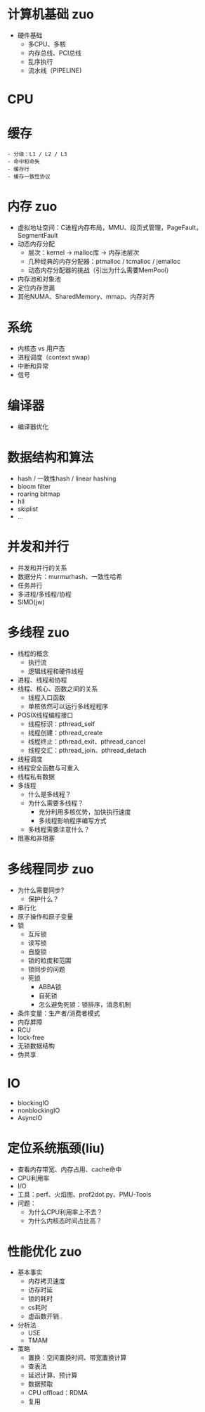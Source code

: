 # 计算机基础 zuo
- 硬件基础
    - 多CPU、多核
    - 内存总线、PCI总线
	- 乱序执行
	- 流水线（PIPELINE)

# CPU

# 缓存
	- 分级：L1 / L2 / L3
	- 命中和命失
	- 缓存行
	- 缓存一致性协议

# 内存 zuo
- 虚拟地址空间：C进程内存布局，MMU、段页式管理，PageFault，SegmentFault
- 动态内存分配
    - 层次：kernel -> malloc库 -> 内存池层次
	- 几种经典的内存分配器：ptmalloc / tcmalloc / jemalloc
	- 动态内存分配器的挑战（引出为什么需要MemPool）
- 内存池和对象池
- 定位内存泄漏
- 其他NUMA、SharedMemory、mmap、内存对齐

# 系统
- 内核态 vs 用户态
- 进程调度（context swap）
- 中断和异常
- 信号

# 编译器
- 编译器优化

# 数据结构和算法
- hash / 一致性hash / linear hashing
- bloom filter
- roaring bitmap
- hll
- skiplist
- ...

# 并发和并行
- 并发和并行的关系
- 数据分片：murmurhash、一致性哈希
- 任务并行
- 多进程/多线程/协程
- SIMD(jw)

# 多线程 zuo
- 线程的概念
	- 执行流
	- 逻辑线程和硬件线程
- 进程、线程和协程
- 线程、核心、函数之间的关系
	- 线程入口函数
	- 单核依然可以运行多线程程序
- POSIX线程编程接口
	- 线程标识：pthread_self
	- 线程创建：pthread_create
	- 线程终止：pthread_exit、pthread_cancel
	- 线程交汇：pthread_join、pthread_detach
- 线程调度
- 线程安全函数与可重入
- 线程私有数据
- 多线程
	- 什么是多线程？
	- 为什么需要多线程？
		- 充分利用多核优势，加快执行速度
		- 多线程影响程序编写方式
	- 多线程需要注意什么？
- 阻塞和非阻塞

# 多线程同步 zuo
- 为什么需要同步?
	- 保护什么？
- 串行化
- 原子操作和原子变量
- 锁
	- 互斥锁
	- 读写锁
	- 自旋锁
	- 锁的粒度和范围
	- 锁同步的问题
	- 死锁
		- ABBA锁
		- 自死锁
		- 怎么避免死锁：锁排序，消息机制
- 条件变量：生产者/消费者模式
- 内存屏障
- RCU
- lock-free
- 无锁数据结构
- 伪共享 

# IO
- blockingIO
- nonblockingIO
- AsyncIO

# 定位系统瓶颈(liu)
- 查看内存带宽、内存占用、cache命中
- CPU利用率
- I/O
- 工具：perf、火焰图、prof2dot.py、PMU-Tools
- 问题：
    - 为什么CPU利用率上不去？
	- 为什么内核态时间占比高？

# 性能优化 zuo
- 基本事实
    - 内存拷贝速度
	- 访存时延
	- 锁的耗时
	- cs耗时
	- 虚函数开销..
- 分析法
	- USE
	- TMAM
- 策略
	- 置换：空间置换时间、带宽置换计算
	- 查表法
	- 延迟计算、预计算
	- 数据预取
	- CPU offload：RDMA
	- 复用
